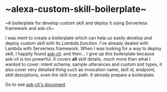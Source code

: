 # ~alexa-custom-skill-boilerplate~
~A boilerplate for develop custom skill and deploy it using Serverless framework and ask-cli~

I was ment to create a boilerplate which can help us easily develop and deploy *custom skill* with its *Lambda function*. I've already dealed with Lambda with Serverless framework. When I was looking for a way to deploy skill, I happily found [ask-cli](https://www.npmjs.com/package/ask-cli). and then... I give up this boilerplate because ask-cli is too powerful. It covers **all** skill details, much more than what I wanted to cover: intent schema, sample utterances and custom slot types, it also cover very detailed thing such as invocation name, skill id, endpoint, skill desciptions, even the skill icon path. It *already* prepare a boilerplate.

Go to see [ask-cli's document](https://developer.amazon.com/docs/smapi/ask-cli-command-reference.html)
